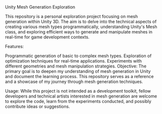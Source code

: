 Unity Mesh Generation Exploration

This repository is a personal exploration project focusing on mesh generation within Unity 3D. The aim is to delve into the technical aspects of creating various mesh types programmatically, understanding Unity's Mesh class, and exploring efficient ways to generate and manipulate meshes in real-time for game development contexts.

Features:

Programmatic generation of basic to complex mesh types.
Exploration of optimization techniques for real-time applications.
Experiments with different geometries and mesh manipulation strategies.
Objective:
The primary goal is to deepen my understanding of mesh generation in Unity and document the learning process. This repository serves as a reference and a showcase of my journey through mesh generation techniques.

Usage:
While this project is not intended as a development toolkit, fellow developers and technical artists interested in mesh generation are welcome to explore the code, learn from the experiments conducted, and possibly contribute ideas or suggestions.

